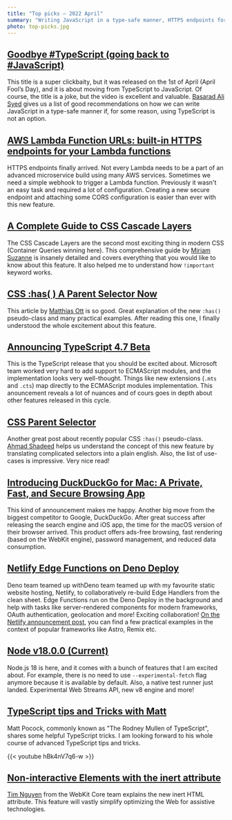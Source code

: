 ```yaml
---
title: "Top picks — 2022 April"
summary: "Writing JavaScript in a type-safe manner, HTTPS endpoints for AWS Lambdas, a complete guide to CSS Cascade Layers, "
photo: top-picks.jpg
---
```


## [Goodbye \#TypeScript (going back to \#JavaScript)](https://youtu.be/ytWbqnppzyc)

This title is a super clickbaity, but it was released on the 1st of April (April Fool’s Day), and it is about moving from TypeScript to JavaScript. Of course, the title is a joke, but the video is excellent and valuable. [Basarad Ali Syed](https://twitter.com/basarat) gives us a list of good recommendations on how we can write JavaScript in a type-safe manner if, for some reason, using TypeScript is not an option.

## [AWS Lambda Function URLs: built-in HTTPS endpoints for your Lambda functions](https://aws.amazon.com/blogs/aws/announcing-aws-lambda-function-urls-built-in-https-endpoints-for-single-function-microservices/)

HTTPS endpoints finally arrived. Not every Lambda needs to be a part of an advanced microservice build using many AWS services. Sometimes we need a simple webhook to trigger a Lambda function. Previously it wasn't an easy task and required a lot of configuration. Creating a new secure endpoint and attaching some CORS configuration is easier than ever with this new feature.

## [A Complete Guide to CSS Cascade Layers](https://css-tricks.com/css-cascade-layers/)

The CSS Cascade Layers are the second most exciting thing in modern CSS (Container Queries winning here). This comprehensive guide by [Miriam Suzanne](https://twitter.com/TerribleMia) is insanely detailed and covers everything that you would like to know about this feature. It also helped me to understand how `!important` keyword works.

## [CSS :has( ) A Parent Selector Now](https://matthiasott.com/notes/css-has-a-parent-selector-now)

This article by [Matthias Ott](https://twitter.com/m_ott) is so good. Great explanation of the new `:has()` pseudo-class and many practical examples. After reading this one, I finally understood the whole excitement about this feature.

## [Announcing TypeScript 4.7 Beta](https://devblogs.microsoft.com/typescript/announcing-typescript-4-7-beta/)

This is the TypeScript release that you should be excited about. Microsoft team worked very hard to add support to ECMAScript modules, and the implementation looks very well-thought. Things like new extensions (`.mts` and `.cts`) map directly to the ECMAScript modules implementation. This anouncement reveals a lot of nuances and of cours goes in depth about other features released in this cycle.

## [CSS Parent Selector](https://ishadeed.com/article/css-has-parent-selector/)

Another great post about recently popular CSS `:has()` pseudo-class. [Ahmad Shadeed](https://twitter.com/shadeed9) helps us understand the concept of this new feature by translating complicated selectors into a plain english. Also, the list of use-cases is impressive. Very nice read!

## [Introducing DuckDuckGo for Mac: A Private, Fast, and Secure Browsing App](https://spreadprivacy.com/introducing-duckduckgo-for-mac/)

This kind of announcement makes me happy. Another big move from the biggest competitor to Google, DuckDuckGo. After great success after releasing the search engine and iOS app, the time for the macOS version of their browser arrived. This product offers ads-free browsing, fast rendering (based on the WebKit engine), password management, and reduced data consumption.

## [Netlify Edge Functions on Deno Deploy](https://deno.com/blog/netlify-edge-functions-on-deno-deploy)

Deno team teamed up withDeno team teamed up with my favourite static website hosting, Netlify, to collaboratively re-build Edge Handlers from the clean sheet. Edge Functions run on the Deno Deploy in the background and help with tasks like server-rendered components for modern frameworks, OAuth authentication, geolocation and more! Exciting collaboration! [On the Netlify announcement post](https://www.netlify.com/blog/announcing-serverless-compute-with-edge-functions), you can find a few practical examples in the context of popular frameworks like Astro, Remix etc.

## [Node v18.0.0 (Current)](https://nodejs.org/en/blog/release/v18.0.0/)

Node.js 18 is here, and it comes with a bunch of features that I am excited about. For example, there is no need to use `--experimental-fetch` flag anymore because it is available by default. Also, a native test runner just landed. Experimental Web Streams API, new v8 engine and more!

## [TypeScript tips and Tricks with Matt](https://youtu.be/hBk4nV7q6-w)

Matt Pocock, commonly known as "The Rodney Mullen of TypeScript", shares some helpful TypeScript tricks. I am looking forward to his whole course of advanced TypeScript tips and tricks.

{{< youtube hBk4nV7q6-w >}}

## [Non-interactive Elements with the inert attribute](https://webkit.org/blog/12578/non-interactive-elements-with-the-inert-attribute/)

[Tim Nguyen](https://twitter.com/therealntim) from the WebKit Core team explains the new inert HTML attribute. This feature will vastly simplify optimizing the Web for assistive technologies.
